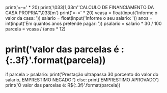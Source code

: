 print('=-=' * 20)
print('\033[1;33m''CALCULO DE FINANCIAMENTO DA CASA PROPRIA''\033[m')
print('=-=' * 20)
vcasa = float(input('Informe o valor da casa: '))
salario = float(input('Informe o seu salario: '))
anos = int(input('Em quantos anos pretende pagar: '))
psalario = salario * 30 / 100
parcela = vcasa / (anos * 12)
# print('valor das parcelas é : {:.3f}'.format(parcela))
if parcela > psalario:
    print('Prestação ultrapassa 30 porcento do valor do salario, EMPRESTIMO NEGADO!')
else:
    print('EMPRESTIMO APROVADO')
    print('O valor das parcelas é: R${:.3f}'.format(parcela))    
